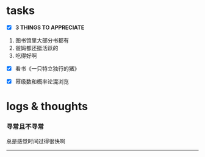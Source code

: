 # tasks
- [x] **3 THINGS TO APPRECIATE**
1. 图书馆里大部分书都有
2. 爸妈都还挺活跃的
3. 吃得好啊
- [x] 看书《一只特立独行的猪》
- [x] 幂级数和概率论混浏览


# logs & thoughts

### 寻常且不寻常

总是感觉时间过得很快啊

---






